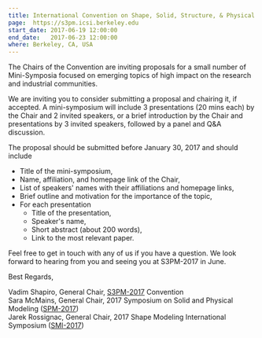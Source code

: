 ```yaml
---
title: International Convention on Shape, Solid, Structure, & Physical Modeling (S3PM-2017)
page:  https://s3pm.icsi.berkeley.edu
start_date: 2017-06-19 12:00:00
end_date:   2017-06-23 12:00:00
where: Berkeley, CA, USA
---
```


The Chairs of the Convention are inviting proposals for a small number of Mini-Symposia focused on emerging topics of high impact on the research and industrial communities.

We are inviting you to consider submitting a proposal and chairing it, if accepted. A mini-symposium will include 3 presentations (20 mins each) by the Chair and 2 invited speakers, or a brief introduction by the Chair and presentations by 3 invited speakers, followed by a panel and Q&A discussion.

The proposal should be submitted before January 30, 2017 and should include 

 * Title of the mini-symposium,  
 * Name, affiliation, and homepage link of the Chair,  
 * List of speakers' names with their affiliations and homepage links,  
 * Brief outline and motivation for the importance of the topic,  
 * For each presentation    
    * Title of the presentation,  
    * Speaker's name,  
    * Short abstract (about 200 words),  
    * Link to the most relevant paper.  

Feel free to get in touch with any of us if you have a question. We look forward to hearing from you and seeing you at S3PM-2017 in June.

Best Regards,

Vadim Shapiro, General Chair, [S3PM-2017](https://s3pm.icsi.berkeley.edu/s3pm/) Convention  
Sara McMains, General Chair, 2017 Symposium on Solid and Physical Modeling ([SPM-2017](https://s3pm.icsi.berkeley.edu/s3pm/spm.html))  
Jarek Rossignac, General Chair, 2017 Shape Modeling International Symposium ([SMI-2017](https://s3pm.icsi.berkeley.edu/s3pm/smi.html))
